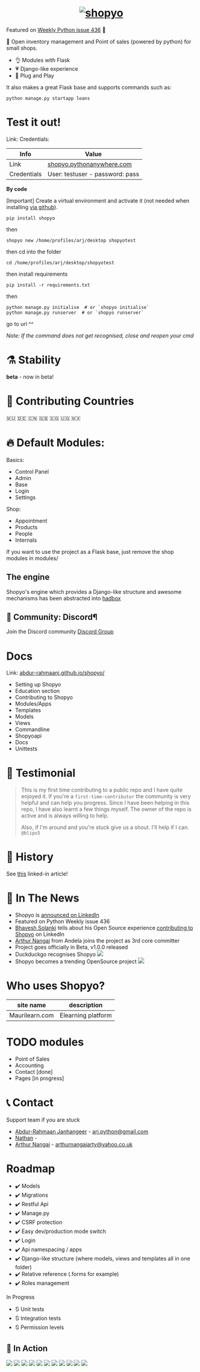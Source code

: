 

<h1 align="center">
  <br>
  <a href="https://github.com/Abdur-rahmaanJ"><img src="https://github.com/Abdur-rahmaanJ/shopyo/blob/master/screenshots/shoyo_social.png" alt="shopyo" width="" height=""></a>
</h1>


Featured on [Weekly Python issue 436](https://newsletry.com/Home/Python%20Weekly/9a578693-14ba-47c5-8a8e-08d7b0139fe7) 🌟

🎁 Open inventory management  and Point of sales (powered by python) for small shops. 

- :ok_hand: Modules with Flask
- :heartpulse: Django-like experience
- :sparkler: Plug and Play

It also makes a great Flask base and supports commands such as:

`python manage.py startapp loans` 

# Test it out!

Link: 
Credentials: 

| Info | Value |
|---|---|
| Link | [shopyo.pythonanywhere.com](http://shopyo.pythonanywhere.com/) |
| Credentials | User: testuser - password: pass |

**By code**

[Important] Create a virtual environment and activate it (not needed when installing [via github](https://abdur-rahmaanj.github.io/shopyo/setup.html#install-from-github)).

`pip install shopyo`

then

`shopyo new /home/profiles/arj/desktop shopyotest`

then cd into the folder

`cd /home/profiles/arj/desktop/shopyotest`

then install requirements

`pip install -r requirements.txt`

then

```
python manage.py initialise  # or `shopyo initialise`
python manage.py runserver  # or `shopyo runserver`
```

go to url ^^

_Note: If the command does not get recognised, close and reopen your cmd_

# ⚗️ Stability

**beta** - now in beta!


# 💌 Contributing Countries

🇲🇺 🇩🇪 🇨🇳 🇬🇧 🇸🇬 🇺🇬 🇲🇽

# 🔥 Default Modules:

Basics:

- Control Panel
- Admin
- Base
- Login
- Settings

Shop:

- Appointment
- Products
- People
- Internals

If you want to use the project as a Flask base, just remove 
the shop modules in modules/

## The engine

Shopyo's engine which provides a Django-like structure and awesome mechanisms has been abstracted into [hadbox](https://www.github.com/hadbox/hadbox)

## 💬 Community: Discord¶

Join the Discord community [Discord Group](https://discord.gg/k37Ef6w/)

# Docs

Link: [abdur-rahmaanj.github.io/shopyo/](https://abdur-rahmaanj.github.io/shopyo/)

* Setting up Shopyo
* Education section
* Contributing to Shopyo
* Modules/Apps
* Templates
* Models
* Views
* Commandline
* Shopyoapi
* Docs
* Unittests

# 📜 Testimonial

 >  This is my first time contributing to a public repo and I have quite enjoyed it. If you're a ``first-time-contributor`` the community is very helpful and can help you progress. Since I have been helping in this repo, I have also learnt a few things myself. The owner of the repo is active and is always willing to help.
>
> Also, if I'm around and you're stuck give us a shout. I'll help if I can. ``@blips5``



# 📖 History


See [this](https://www.linkedin.com/feed/update/urn:li:activity:6551367967978979328) linked-in article!

# 📰 In The News

- Shopyo is [announced on LinkedIn](https://www.linkedin.com/feed/update/urn:li:activity:6551367967978979328)
- Featured on Python Weekly issue 436
- [Bhavesh Solanki](https://www.linkedin.com/in/bhavesh-solanki26/) tells about his Open Source experience [contributing to Shopyo](https://www.linkedin.com/feed/update/urn:li:activity:6569959051420098560/) on LinkedIn
- [Arthur Nangai](https://www.linkedin.com/in/arthur-nangai/) from Andela joins the project as 3rd core committer
- Project goes officially in Beta, v1.0.0 released
- Duckduckgo recognises Shopyo
![](screenshots/shopyo_duckduckgo.png)
- Shopyo becomes a trending OpenSource project
![](screenshots/shopyo_trending.png)



# Who uses Shopyo?

| site name | description
|:---:|:---:|
|Maurilearn.com|Elearning platform|

# TODO modules

- Point of Sales
- Accounting
- Contact [done]
- Pages [in progress]


# 📞 Contact

Support team if you are stuck

- [Abdur-Rahmaan Janhangeer](https://github.com/Abdur-rahmaanJ) - arj.python@gmail.com
- [Nathan](https://github.com/blips5) - 
- [Arthur Nangai](https://github.com/arthurarty) - arthurnangaiarty@yahoo.co.uk 


# Roadmap

- ✔️ Models
- ✔️ Migrations
- ✔️ Restful Api
- ✔️ Manage.py
- ✔️ CSRF protection
- ✔️ Easy dev/production mode switch
- ✔️ Login
- ✔️ Api namespacing / apps
- ✔️ Django-like structure (where models, views and templates all in one  folder)
- ✔️ Relative reference (.forms for example)
- ✔️ Roles management

In Progress

- 🔃 Unit tests
- 🔃 Integration tests
- 🔃 Permission levels

## 🍳 In Action

![](screenshots/scr_control_panel.png)
![](screenshots/scr_user_add.png)
![](screenshots/scr_user_view.png)
![](screenshots/scr_inventory.png)
![](screenshots/scr_product_add.png)
![](screenshots/scr_product_lookup.png)
![](screenshots/scr_people_add.png)
![](screenshots/scr_people_view.png)
![](screenshots/scr_people_lookup.png)
![](screenshots/scr_appointment_add.png)
![](screenshots/scr_appointment_menu.png)



